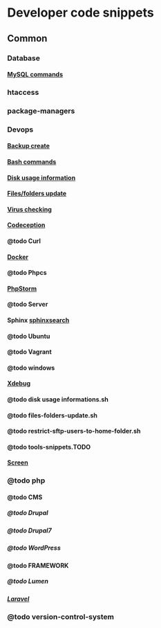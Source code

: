 # Developer code snippets

## Common
### Database
#### <a href="/snippets/common/database/mysql/commands" target="_blank">MySQL commands</a>

### htaccess
### package-managers
### Devops
#### <a href="/snippets/devops/backup-create" target="_blank">Backup create</a>
#### <a href="/snippets/devops/bash-commands" target="_blank">Bash commands</a>
#### <a href="/snippets/devops/disk usage information" target="_blank">Disk usage information</a>
#### <a href="/snippets/devops/files-folders-update" target="_blank">Files/folders update</a>
#### <a href="/snippets/devops/virus" target="_blank">Virus checking</a>
#### <a href="/snippets/devops/codeception/commands" target="_blank" title="Codeception">Codeception</a>
#### @todo Curl
#### <a href="/snippets/devops/docker/" title="docker" target="_blank">Docker<a>
#### @todo Phpcs
#### <a href="/snippets/devops/phpstorm/" title="phpstorm" target="_blank">PhpStorm<a>
#### @todo Server
#### Sphinx <a href="/snippets/devops/sphinx/" title="sphinxsearch" target="_blank">sphinxsearch<a>
#### @todo Ubuntu
#### @todo Vagrant
#### @todo windows
#### <a href="/snippets/devops/xdebug/" title="Xdebug" target="_blank">Xdebug<a>
#### @todo disk usage informations.sh
#### @todo files-folders-update.sh
#### @todo restrict-sftp-users-to-home-folder.sh
#### @todo tools-snippets.TODO
#### <a href="/snippets/devops/screen" title="screen" target="_blank">Screen<a>
### @todo php
#### @todo CMS
##### @todo Drupal
##### @todo Drupal7
##### @todo WordPress
#### @todo FRAMEWORK
##### @todo Lumen
##### <a href="/snippets/php/framework/laravel/" title="laravel" target="_blank">Laravel<a>
### @todo version-control-system